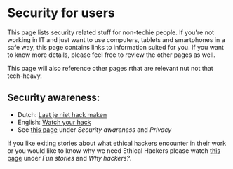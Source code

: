 # Security for users
This page lists security related stuff for non-techie people. If you're not working in IT and just want to use computers,
tablets and smartphones in a safe way, this page contains links to information suited for you. If you want to know more details, 
please feel free to review the other pages as well. 

This page will also reference other pages rthat are relevant nut not that tech-heavy.


## Security awareness:

* Dutch: [Laat je niet hack maken](https://laatjeniethackmaken.nl/)
* English: [Watch your hack](https://watchyourhack.com/)
* See [this page](../books/README.md) under _Security awareness_ and _Privacy_ 

If you like exiting stories about what ethical hackers encounter in their work or you would like to know why we need Ethical Hackers
please watch [this page](../videos/README.md) under _Fun stories_ and _Why hackers?_.

